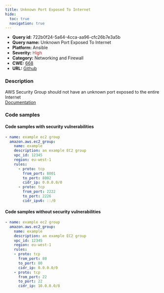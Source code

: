 ```yaml
---
title: Unknown Port Exposed To Internet
hide:
  toc: true
  navigation: true
---
```


<style>
  .highlight .hll {
    background-color: #ff171742;
  }
  .md-content {
    max-width: 1100px;
    margin: 0 auto;
  }
</style>

-   **Query id:** 722b0f24-5a64-4cca-aa96-cfc26b7e3a5b
-   **Query name:** Unknown Port Exposed To Internet
-   **Platform:** Ansible
-   **Severity:** <span style="color:#bb2124">High</span>
-   **Category:** Networking and Firewall
-   **CWE:** <a href="https://cwe.mitre.org/data/definitions/668.html" onclick="newWindowOpenerSafe(event, 'https://cwe.mitre.org/data/definitions/668.html')">668</a>
-   **URL:** [Github](https://github.com/Checkmarx/kics/tree/master/assets/queries/ansible/aws/unknown_port_exposed_to_internet)

### Description
AWS Security Group should not have an unknown port exposed to the entire Internet<br>
[Documentation](https://docs.ansible.com/ansible/latest/collections/amazon/aws/ec2_group_module.html)

### Code samples
#### Code samples with security vulnerabilities
```yaml title="Positive test num. 1 - yaml file" hl_lines="9 13"
- name: example ec2 group
  amazon.aws.ec2_group:
    name: example
    description: an example EC2 group
    vpc_id: 12345
    region: eu-west-1
    rules:
      - proto: tcp
        from_port: 8001
        to_port: 8002
        cidr_ip: 0.0.0.0/0
      - proto: tcp
        from_port: 2222
        to_port: 2226
        cidr_ipv6: ::/0

```


#### Code samples without security vulnerabilities
```yaml title="Negative test num. 1 - yaml file"
- name: example ec2 group
  amazon.aws.ec2_group:
    name: example
    description: an example EC2 group
    vpc_id: 12345
    region: eu-west-1
    rules:
    - proto: tcp
      from_port: 80
      to_port: 80
      cidr_ip: 0.0.0.0/0
    - proto: tcp
      from_port: 22
      to_port: 22
      cidr_ip: 10.0.0.0/8

```
